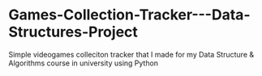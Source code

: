 # Games-Collection-Tracker---Data-Structures-Project
Simple videogames colleciton tracker that I made for my Data Structure &amp; Algorithms course in university using Python
